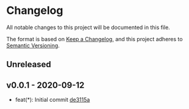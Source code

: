 # Changelog

All notable changes to this project will be documented in this file.

The format is based on [Keep a Changelog](https://keepachangelog.com/en/1.1.0/),
and this project adheres to [Semantic Versioning](https://semver.org/spec/v2.0.0.html).

## Unreleased

<!-- auto-changelog-above -->

## v0.0.1 - 2020-09-12

-   feat(\*): Initial commit [de3115a](https://github.com/LittleCornerDev/chrome-ColorNameSeasonIdentifier/commit/de3115a4252998a6d681593edd55a9281033fc39)
